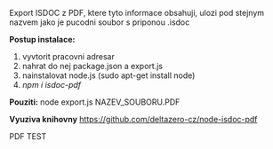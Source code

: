Export ISDOC z PDF, ktere tyto informace obsahuji, ulozi pod stejnym nazvem jako je pucodni soubor s priponou .isdoc

**Postup instalace:**
1. vyvtorit pracovni adresar
2. nahrat do nej package.json a export.js
3. nainstalovat node.js (sudo apt-get install node)
4. _npm i isdoc-pdf_

**Pouziti:**
node export.js NAZEV_SOUBORU.PDF

**Vyuziva knihovny**
https://github.com/deltazero-cz/node-isdoc-pdf

PDF
TEST